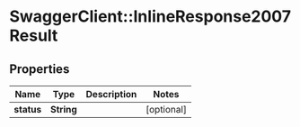 # SwaggerClient::InlineResponse2007Result

## Properties
Name | Type | Description | Notes
------------ | ------------- | ------------- | -------------
**status** | **String** |  | [optional] 


